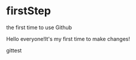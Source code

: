# firstStep
the first time to use Github

Hello everyone!It's my first time to make changes!


gittest
